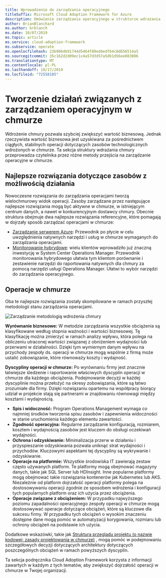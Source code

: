 ```yaml
---
title: Wprowadzenie do zarządzania operacyjnego
titleSuffix: Microsoft Cloud Adoption Framework for Azure
description: Omówienie zarządzania operacyjnego w strukturze wdrażania chmury.
author: BrianBlanchard
ms.author: brblanch
ms.date: 10/07/2019
ms.topic: article
ms.service: cloud-adoption-framework
ms.subservice: operate
ms.openlocfilehash: 23b9064b91744d5464f89ed4edf64c8d656514a5
ms.sourcegitcommit: 35c162d2d09ec1c4a57d3d57a5db1d56ee883806
ms.translationtype: MT
ms.contentlocale: pl-PL
ms.lasthandoff: 10/17/2019
ms.locfileid: "72558105"
---
```

# <a name="establishing-operational-management-practices-in-the-cloud"></a>Tworzenie działań związanych z zarządzaniem operacyjnym w chmurze

Wdrożenie chmury pozwala szybciej zwiększyć wartość biznesową. Jednak rzeczywista wartość biznesowa jest uzyskiwana za pośrednictwem ciągłych, stabilnych operacji dotyczących zasobów technologicznych wdrożonych w chmurze. Ta sekcja struktury wdrażania chmury przeprowadza czytelnika przez różne metody przejścia na zarządzanie operacyjne w chmurze.

## <a name="actionable-best-practices"></a>Najlepsze rozwiązania dotyczące zasobów z możliwością działania

Nowoczesne rozwiązania do zarządzania operacjami tworzą wielochmurowy widok operacji. Zasoby zarządzane przez następujące najlepsze rozwiązania mogą być aktywne w chmurze, w istniejącym centrum danych, a nawet w konkurencyjnym dostawcy chmury. Obecnie struktura obejmuje dwa najlepsze rozwiązania referencyjne, które pomagają w dojrzały sposób zarządzać operacjami w chmurze:

- [Zarządzanie serwerem Azure](./azure-server-management/index.md): Przewodnik po płycie w celu uwzględnienia natywnych narzędzi i usług w chmurze wymaganych do zarządzania operacjami.
- [Monitorowanie hybrydowe](./monitor/index.md): wielu klientów wprowadziło już znaczną inwestycję w System Center Operations Manager. Przewodnik monitorowania hybrydowego ułatwia tym klientom porównanie i zestawienie narzędzi do raportowania natywnych dla chmury za pomocą narzędzi usługi Operations Manager. Ułatwi to wybór narzędzi do zarządzania operacyjnego.

## <a name="cloud-operations"></a>Operacje w chmurze

Oba te najlepsze rozwiązania zostały skompilowane w ramach przyszłej metodologii stanu zarządzania operacjami.

![Zarządzanie metodologią wdrożenia chmury](../_images/manage/caf-manage.png)

**Wyrównanie biznesowe:** W metodzie zarządzania wszystkie obciążenia są klasyfikowane według stopnia ważności i wartości biznesowej. Tę klasyfikację można zmierzyć w ramach analizy wpływu, która polega na obliczeniu utraconej wartości związanej z obniżeniem wydajności lub przerwami w działalności. Dzięki tym wymiernym danym wpływu na przychody zespoły ds. operacji w chmurze mogą wspólnie z firmą może ustalić zobowiązanie, które równoważy koszty i wydajność.

**Dyscypliny operacji w chmurze:** Po wyrównaniu firmy jest znacznie łatwiejsze śledzenie i raportowanie właściwych dyscyplin operacji w chmurze dla każdego obciążenia. Podejmowanie decyzji w każdej dyscyplinie można przełożyć na okresy zobowiązania, które są łatwo zrozumiałe dla firmy. Dzięki rozwiązaniu opartemu na współpracy biorący udział w projekcie stają się partnerami w znajdowaniu równowagi między kosztami i wydajnością.

- **Spis i widoczność:** Program Operations Management wymaga co najmniej środków tworzenia spisu zasobów i zapewnienia widoczności w stanie uruchomienia każdego elementu zawartości.
- **Zgodność operacyjna:** Regularne zarządzanie konfiguracją, rozmiarem, kosztem i wydajnością zasobów jest kluczem do obsługi oczekiwań wydajności.
- **Ochrona i odzyskiwanie:** Minimalizacja przerw w działaniu i przyspieszanie odzyskiwania pozwala uniknąć strat wydajności i przychodów. Kluczowymi aspektami tej dyscypliny są wykrywanie i odzyskiwanie.
- **Operacje na platformie:** Wszystkie środowiska IT zawierają zestaw często używanych platform. Te platformy mogą obejmować magazyny danych, takie jak SQL Server lub HDInsight. Inne popularne platformy mogą obejmować takie rozwiązania kontenerów jak Kubernetes lub AKS. Niezależnie od platform dojrzałość operacji platformy polega na dostosowywaniu operacji zgodnie ze sposobem wdrożenia i konfiguracji tych popularnych platform oraz ich użycia przez obciążenia.
- **Operacje związane z obciążeniem:** W przypadku najwyższego poziomu zapadalności operacyjnego zespoły operacji w chmurze mogą dostosowywać operacje dotyczące obciążeń, które są kluczowe dla sukcesu firmy. W przypadku tych obciążeń o wysokim znaczeniu dostępne dane mogą pomóc w automatyzacji korygowania, rozmiaru lub ochrony obciążeń na podstawie ich użycia.

Dodatkowe wskazówki, takie jak [Struktura przeglądu projektu (o nazwie kodowej: zasady projektowania w chmurze)](https://docs.microsoft.com/azure/architecture/reliability) , mogą pomóc w podejmowaniu szczegółowych decyzji dotyczących architektury dotyczących poszczególnych obciążeń w ramach powyższych dyscyplin.

Ta sekcja podręcznika Cloud Adoption Framework korzysta z informacji zawartych w każdym z tych tematów, aby zwiększyć dojrzałość operacji w chmurze w Twojej organizacji.
